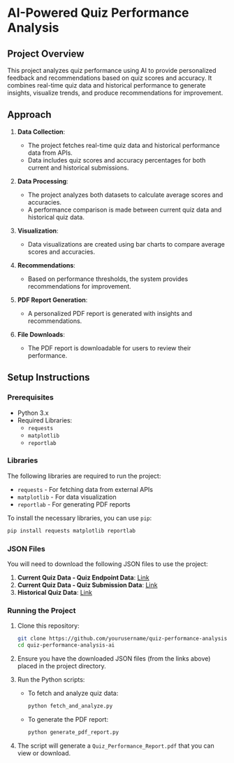 # AI-Powered Quiz Performance Analysis

## Project Overview

This project analyzes quiz performance using AI to provide personalized feedback and recommendations based on quiz scores and accuracy. It combines real-time quiz data and historical performance to generate insights, visualize trends, and produce recommendations for improvement.

## Approach

1. **Data Collection**:        
   - The project fetches real-time quiz data and historical performance data from APIs.
   - Data includes quiz scores and accuracy percentages for both current and historical submissions.

2. **Data Processing**:
   - The project analyzes both datasets to calculate average scores and accuracies.
   - A performance comparison is made between current quiz data and historical quiz data.

3. **Visualization**:
   - Data visualizations are created using bar charts to compare average scores and accuracies.

4. **Recommendations**:
   - Based on performance thresholds, the system provides recommendations for improvement.

5. **PDF Report Generation**:
   - A personalized PDF report is generated with insights and recommendations.

6. **File Downloads**:
   - The PDF report is downloadable for users to review their performance.

## Setup Instructions

### Prerequisites
- Python 3.x
- Required Libraries:
  - `requests`
  - `matplotlib`
  - `reportlab`
  
### Libraries
The following libraries are required to run the project:

- `requests` - For fetching data from external APIs
- `matplotlib` - For data visualization
- `reportlab` - For generating PDF reports

To install the necessary libraries, you can use `pip`:

```bash
pip install requests matplotlib reportlab
```

### JSON Files

You will need to download the following JSON files to use the project:

1.  **Current Quiz Data - Quiz Endpoint Data**: [Link](https://jsonkeeper.com/b/LLQT)
2.  **Current Quiz Data - Quiz Submission Data**: [Link](https://api.jsonserve.com/rJvd7g)
3.  **Historical Quiz Data**: [Link](https://api.jsonserve.com/XgAgFJ)

### Running the Project

1.  Clone this repository:
    
    ```bash
    git clone https://github.com/yourusername/quiz-performance-analysis-ai.git
    cd quiz-performance-analysis-ai
    ```

2.  Ensure you have the downloaded JSON files (from the links above) placed in the project directory.
    
3.  Run the Python scripts:
    
    *   To fetch and analyze quiz data:
        
        ```bash
        python fetch_and_analyze.py
        ```
        
    *   To generate the PDF report:
        
        ```bash
        python generate_pdf_report.py
        ```
        
4.  The script will generate a `Quiz_Performance_Report.pdf` that you can view or download.
